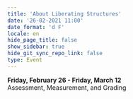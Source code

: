 ```yaml
---
title: 'About Liberating Structures'
date: '26-02-2021 11:00'
date_format: 'd F'
locale: en
hide_page_title: false
show_sidebar: true
hide_git_sync_repo_link: false
type: Event
---
```


**Friday, February 26 - Friday, March 12**  
Assessment, Measurement, and Grading
